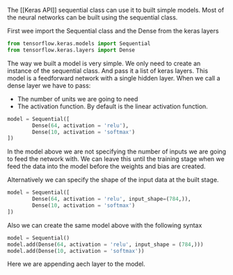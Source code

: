 The [[Keras API]] sequential class can use it to built simple models. 
Most of the neural networks can be built using the sequential class.

First wee import the Sequential class and the Dense from the keras layers 
```Python
from tensorflow.keras.models import Sequential
from tensorflow.keras.layers import Dense
```

The way we built a model is very simple. We only need to create an instance of the sequential class. And pass it a list of keras layers. This model is a feedforward network with a single hidden layer. When we call a dense layer we have to pass:
- The number of units we are going to need
- The activation function. By default is the linear activation function.

```Python
model = Sequential([
		Dense(64, activation = 'relu'),
		Dense(10, activation = 'softmax')
])
```
In the model above we are not specifying the number of inputs we are going to feed the network with. We can leave this until the training stage when we feed the data into the model before the weights and bias are created.

Alternatively we can specify the shape of the input data at the built stage.
```Python
model = Sequential([
		Dense(64, activation = 'relu', input_shape=(784,)),
		Dense(10, activation = 'softmax')
])

```

Also we can create the same model above with the following syntax
```Python
model = Sequential()
model.add(Dense(64, activation = 'relu', input_shape = (784,)))
model.add(Dense(10, activation = 'softmax'))
```
Here we are appending aech layer to the model.
